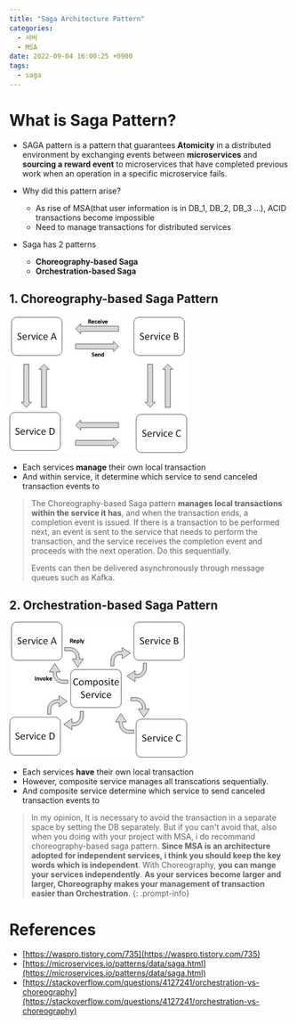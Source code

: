 ```yaml
---
title: "Saga Architecture Pattern"
categories:
  - 서버
  - MSA
date: 2022-09-04 16:00:25 +0900
tags:
  - saga
---
```


# What is Saga Pattern?

* SAGA pattern is a pattern that guarantees **Atomicity** in a distributed environment by exchanging events between **microservices** and **sourcing a reward event** to microservices that have completed previous work when an operation in a specific microservice fails.

* Why did this pattern arise?
  * As rise of MSA(that user information is in DB_1, DB_2, DB_3 ...), ACID transactions become impossible
  * Need to manage transactions for distributed services
* Saga has 2 patterns
  * **Choreography-based Saga**
  * **Orchestration-based Saga**

## 1. Choreography-based Saga Pattern
![choreography](../../assets/img/kafka/choreography.jpeg)
* Each services **manage** their own local transaction
* And within service, it determine which service to send canceled transaction events to
> The Choreography-based Saga pattern **manages local transactions within the service it has**, and when the transaction ends, a completion event is issued. If there is a transaction to be performed next, an event is sent to the service that needs to perform the transaction, and the service receives the completion event and proceeds with the next operation. Do this sequentially.
>
> Events can then be delivered asynchronously through message queues such as Kafka.


## 2. Orchestration-based Saga Pattern
![Orchest](../../assets/img/kafka/centeral.jpeg)
* Each services **have** their own local transaction
* However, composite service manages all transcations sequentially.
* And composite service determine which service to send canceled transaction events to

> In my opinion, It is necessary to avoid the transaction in a separate space by setting the DB separately. But if you can't avoid that, also when you doing with your project with MSA, i do recommand choreography-based saga pattern. **Since MSA is an architecture adopted for independent services, i think you should keep the key words which is independent**. With Choreography, **you can mange your services independently**. **As your services become larger and larger, Choreography makes your management of transaction easier than Orchestration**.
{: .prompt-info}




# References
* [https://waspro.tistory.com/735](https://waspro.tistory.com/735)
* [https://microservices.io/patterns/data/saga.html](https://microservices.io/patterns/data/saga.html)
* [https://stackoverflow.com/questions/4127241/orchestration-vs-choreography](https://stackoverflow.com/questions/4127241/orchestration-vs-choreography)
